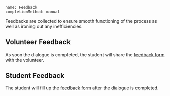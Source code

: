 ```ngMeta
name: Feedback
completionMethod: manual
```

Feedbacks are collected to ensure smooth functioning of the process as well as ironing out any inefficiencies.

## Volunteer Feedback
As soon the dialogue is completed, the student will share the [feedback form](https://goo.gl/forms/Zd6bhwYnn7ebn1EA3) with the volunteer. 

## Student Feedback
The student will fill up the [feedback form](https://goo.gl/forms/HfsjwaRkYP5FV7SH2) after the dialogue is completed.
